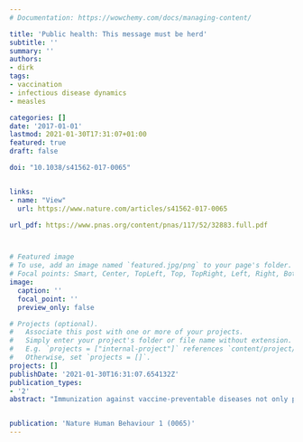 ```yaml
---
# Documentation: https://wowchemy.com/docs/managing-content/

title: 'Public health: This message must be herd'
subtitle: ''
summary: ''
authors:
- dirk
tags:
- vaccination
- infectious disease dynamics
- measles

categories: []
date: '2017-01-01'
lastmod: 2021-01-30T17:31:07+01:00
featured: true
draft: false

doi: "10.1038/s41562-017-0065"


links:
- name: "View"
  url: https://www.nature.com/articles/s41562-017-0065

url_pdf: https://www.pnas.org/content/pnas/117/52/32883.full.pdf



# Featured image
# To use, add an image named `featured.jpg/png` to your page's folder.
# Focal points: Smart, Center, TopLeft, Top, TopRight, Left, Right, BottomLeft, Bottom, BottomRight.
image:
  caption: ''
  focal_point: ''
  preview_only: false

# Projects (optional).
#   Associate this post with one or more of your projects.
#   Simply enter your project's folder or file name without extension.
#   E.g. `projects = ["internal-project"]` references `content/project/deep-learning/index.md`.
#   Otherwise, set `projects = []`.
projects: []
publishDate: '2021-01-30T16:31:07.654132Z'
publication_types:
- '2'
abstract: "Immunization against vaccine-preventable diseases not only protects the individual but also has a social benefit. A study now shows that communicating this effect, known as herd immunity, can have a substantial impact on a person's inclination to vaccinate, an insight that could be leveraged in vaccine advocacy."


publication: 'Nature Human Behaviour 1 (0065)'
---
```

